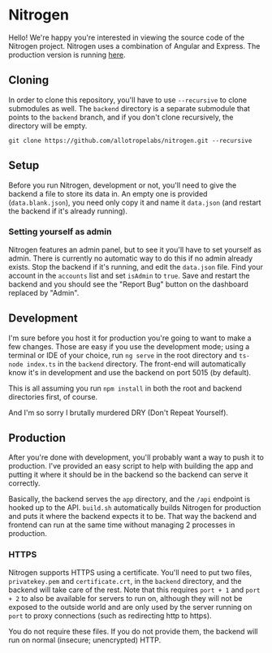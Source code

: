 # Nitrogen

Hello! We're happy you're interested in viewing the source code of the Nitrogen project. Nitrogen uses a combination of Angular and Express. The production version is running [here](https://nitrogenedit.com/).

## Cloning

In order to clone this repository, you'll have to use `--recursive` to clone submodules as well. The `backend` directory is a separate submodule that points to the `backend` branch, and if you don't clone recursively, the directory will be empty.

```
git clone https://github.com/allotropelabs/nitrogen.git --recursive
```

## Setup

Before you run Nitrogen, development or not, you'll need to give the backend a file to store its data in. An empty one is provided (`data.blank.json`), you need only copy it and name it `data.json` (and restart the backend if it's already running).

### Setting yourself as admin

Nitrogen features an admin panel, but to see it you'll have to set yourself as admin. There is currently no automatic way to do this if no admin already exists. Stop the backend if it's running, and edit the `data.json` file. Find your account in the `accounts` list and set `isAdmin` to `true`. Save and restart the backend and you should see the "Report Bug" button on the dashboard replaced by "Admin".

## Development

I'm sure before you host it for production you're going to want to make a few changes. Those are easy if you use the development mode; using a terminal or IDE of your choice, run `ng serve` in the root directory and `ts-node index.ts` in the `backend` directory. The front-end will automatically know it's in development and use the backend on port 5015 (by default).

This is all assuming you run `npm install` in both the root and backend directories first, of course.

And I'm so sorry I brutally murdered DRY (Don't Repeat Yourself).

## Production

After you're done with development, you'll probably want a way to push it to production. I've provided an easy script to help with building the app and putting it where it should be in the backend so the backend can serve it correctly.

Basically, the backend serves the `app` directory, and the `/api` endpoint is hooked up to the API. `build.sh` automatically builds Nitrogen for production and puts it where the backend expects it to be. That way the backend and frontend can run at the same time without managing 2 processes in production.

### HTTPS

Nitrogen supports HTTPS using a certificate. You'll need to put two files, `privatekey.pem` and `certificate.crt`, in the `backend` directory, and the backend will take care of the rest. Note that this requires `port + 1` and `port + 2` to also be available for servers to run on, although they will not be exposed to the outside world and are only used by the server running on `port` to proxy connections (such as redirecting http to https).

You do not require these files. If you do not provide them, the backend will run on normal (insecure; unencrypted) HTTP.
